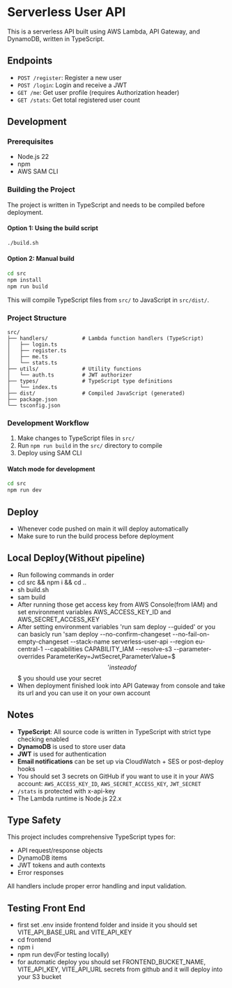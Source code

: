 # Serverless User API

This is a serverless API built using AWS Lambda, API Gateway, and DynamoDB, written in TypeScript.

## Endpoints

- `POST /register`: Register a new user
- `POST /login`: Login and receive a JWT
- `GET /me`: Get user profile (requires Authorization header)
- `GET /stats`: Get total registered user count

## Development

### Prerequisites
- Node.js 22
- npm
- AWS SAM CLI

### Building the Project

The project is written in TypeScript and needs to be compiled before deployment.

#### Option 1: Using the build script
```bash
./build.sh
```

#### Option 2: Manual build
```bash
cd src
npm install
npm run build
```

This will compile TypeScript files from `src/` to JavaScript in `src/dist/`.

### Project Structure
```
src/
├── handlers/           # Lambda function handlers (TypeScript)
│   ├── login.ts
│   ├── register.ts
│   ├── me.ts
│   └── stats.ts
├── utils/              # Utility functions
│   └── auth.ts         # JWT authorizer
├── types/              # TypeScript type definitions
│   └── index.ts
├── dist/               # Compiled JavaScript (generated)
├── package.json
└── tsconfig.json
```

### Development Workflow
1. Make changes to TypeScript files in `src/`
2. Run `npm run build` in the `src/` directory to compile
3. Deploy using SAM CLI

#### Watch mode for development
```bash
cd src
npm run dev
```

## Deploy
- Whenever code pushed on main it will deploy automatically
- Make sure to run the build process before deployment

## Local Deploy(Without pipeline)
- Run following commands in order
- cd src && npm i && cd ..
- sh build.sh
- sam build
- After running those get access key from AWS Console(from IAM) and set environment variables AWS_ACCESS_KEY_ID and AWS_SECRET_ACCESS_KEY
- After setting environment variables 'run sam deploy --guided' or you can basicly run 'sam deploy --no-confirm-changeset --no-fail-on-empty-changeset --stack-name serverless-user-api --region eu-central-1 --capabilities CAPABILITY_IAM --resolve-s3 --parameter-overrides ParameterKey=JwtSecret,ParameterValue=$$$' instead of $$$ you should use your secret
- When deployment finished look into API Gateway from console and take its url and you can use it on your own account

## Notes

- **TypeScript**: All source code is written in TypeScript with strict type checking enabled
- **DynamoDB** is used to store user data
- **JWT** is used for authentication
- **Email notifications** can be set up via CloudWatch + SES or post-deploy hooks
- You should set 3 secrets on GitHub if you want to use it in your AWS account: `AWS_ACCESS_KEY_ID`, `AWS_SECRET_ACCESS_KEY`, `JWT_SECRET`
- `/stats` is protected with x-api-key
- The Lambda runtime is Node.js 22.x

## Type Safety

This project includes comprehensive TypeScript types for:
- API request/response objects
- DynamoDB items
- JWT tokens and auth contexts
- Error responses

All handlers include proper error handling and input validation.

## Testing Front End
- first set .env inside frontend folder and inside it you should set VITE_API_BASE_URL and VITE_API_KEY
- cd frontend
- npm i
- npm run dev(For testing locally)
- for automatic deploy you should set FRONTEND_BUCKET_NAME, VITE_API_KEY, VITE_API_URL secrets from github and it will deploy into your S3 bucket